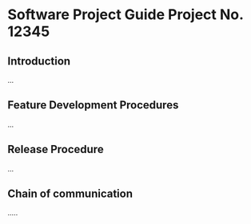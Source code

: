 # Software Project Guide Project No. 12345
## Introduction
...
## Feature Development Procedures
...
## Release Procedure
...
## Chain of communication
.....
